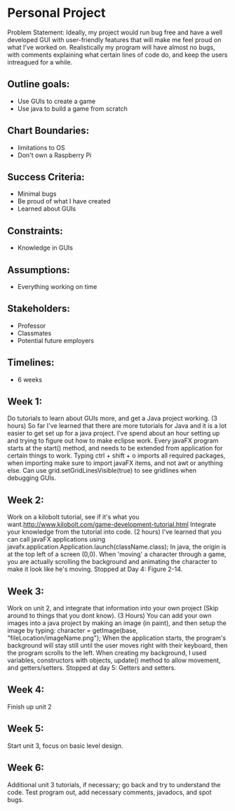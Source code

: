# Personal Project
Problem Statement: Ideally, my project would run bug free and have a well developed GUI with user-friendly features that will make me feel proud on what I've worked on. Realistically my program will have almost no bugs, with comments explaining what certain lines of code do, and keep the users intreagued for a while.

## Outline goals: 
<ul>
  <li> Use GUIs to create a game </li>
  <li> Use java to build a game from scratch </li>
</ul>

## Chart Boundaries: 
<ul>
  <li> limitations to OS </li>
  <li> Don't own a Raspberry Pi </li>
</ul>

## Success Criteria: 
<ul>
  <li> Minimal bugs </li>
  <li> Be proud of what I have created </li>
  <li>Learned about GUIs </li>
</ul>

## Constraints: 
<ul>
  <li> Knowledge in GUIs </li>
</ul>

## Assumptions: 

<ul>
  <li> Everything working on time </li>
</ul>

## Stakeholders: 

<ul>
  <li> Professor </li>
  <li> Classmates </li>
  <li> Potential future employers </li>
</ul>

## Timelines:
<ul>
  <li>6 weeks </li>
</ul>

## Week 1:
Do tutorials to learn about GUIs more, and get a Java project working. (3 hours)
So far I've learned that there are more tutorials for Java and it is a lot easier to get set up for a java project.
I've spend about an hour setting up and trying to figure out how to make eclipse work. Every javaFX program starts at the start() method, and needs to be extended from application for certain things to work. Typing ctrl + shift + o imports all required packages, when importing make sure to import javaFX items, and not awt or anything else. Can use grid.setGridLinesVisible(true) to see gridlines when debugging GUIs.

## Week 2:
Work on a kilobolt tutorial, see if it's what you want.http://www.kilobolt.com/game-development-tutorial.html Integrate your knowledge from the tutorial into code. (2 hours)
I've learned that you can call javaFX applications using javafx.application.Application.launch(className.class); In java, the origin is at the top left of a screen (0,0). When 'moving' a character through a game, you are actually scrolling the background and animating the character to make it look like he's moving. Stopped at Day 4: Figure 2-14.

## Week 3:
Work on unit 2, and integrate that information into your own project (Skip around to things that you dont know). (3 Hours)
You can add your own images into a java project by making an image (in paint), and then setup the image by typing: character = getImage(base, "fileLocation/imageName.png"); When the application starts, the program's background will stay still until the user moves right with their keyboard, then the program scrolls to the left. When creating my background, I used variables, constructors with objects, update() method to allow movement, and getters/setters. Stopped at day 5: Getters and setters.

## Week 4:
Finish up unit 2

## Week 5:
Start unit 3, focus on basic level design.

## Week 6:
Additional unit 3 tutorials, if necessary; go back and try to understand the code. Test program out, add necessary comments, javadocs, and spot bugs.
